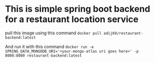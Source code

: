 # This is simple spring boot backend for a restaurant location service

pull this image using this command
`docker pull adij69/restaurant-backend:latest`

And run it with this command
`docker run -e SPRING_DATA_MONGODB_URI='<your-mongo-atlas uri goes here>' -p 8080:8080 restaurant-backend:latest`